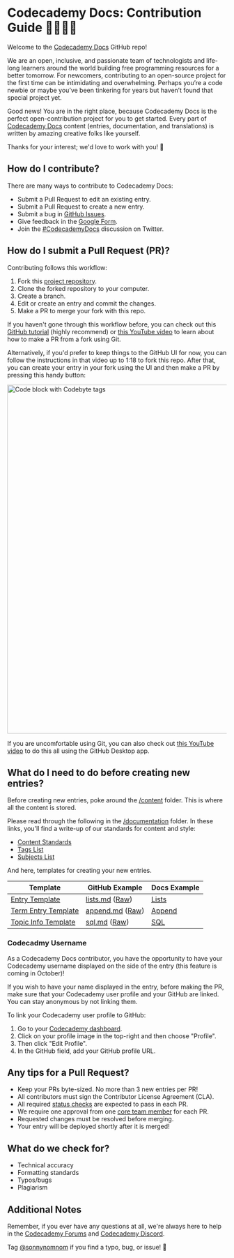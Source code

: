 # Codecademy Docs: Contribution Guide 👩‍💻🧑‍💻

Welcome to the [Codecademy Docs](https://www.codecademy.com/resources/docs) GitHub repo! 

We are an open, inclusive, and passionate team of technologists and life-long learners around the world building free programming resources for a better tomorrow. For newcomers, contributing to an open-source project for the first time can be intimidating and overwhelming. Perhaps you’re a code newbie or maybe you’ve been tinkering for years but haven’t found that special project yet. 

Good news! You are in the right place, because Codecademy Docs is the perfect open-contribution project for you to get started. Every part of [Codecademy Docs](https://www.codecademy.com/resources/docs) content (entries, documentation, and translations) is written by amazing creative folks like yourself. 

Thanks for your interest; we'd love to work with you! 💖

## How do I contribute?

 There are many ways to contribute to Codecademy Docs:

- Submit a Pull Request to edit an existing entry.
- Submit a Pull Request to create a new entry.
- Submit a bug in [GitHub Issues](https://github.com/Codecademy/docs/issues).
- Give feedback in the [Google Form](https://docs.google.com/forms/d/e/1FAIpQLSeqwAiV8C2EjXciqTvPFI-ABxkh9iyy7HL-hnr69GrRW99MiA/viewform).
- Join the [#CodecademyDocs](https://twitter.com/search?q=%23CodecademyDocs) discussion on Twitter.

## How do I submit a Pull Request (PR)?

Contributing follows this workflow:

1. Fork this [project repository](https://github.com/codecademy/docs).
2. Clone the forked repository to your computer.
3. Create a branch.
4. Edit or create an entry and commit the changes.
5. Make a PR to merge your fork with this repo.

If you haven't gone through this workflow before, you can check out this [GitHub tutorial](https://github.com/firstcontributions/first-contributions#readme) (highly recommend) or [this YouTube video](https://www.youtube.com/watch?v=rgbCcBNZcdQ) to learn about how to make a PR from a fork using Git. 

Alternatively, if you'd prefer to keep things to the GitHub UI for now, you can follow the instructions in that video up to 1:18 to fork this repo. After that, you can create your entry in your fork using the UI and then make a PR by pressing this handy button:<br>

<img src="https://github.com/Codecademy/docs/blob/main/media/pull-request-ui.png" alt="Code block with Codebyte tags" width="800"/>

If you are uncomfortable using Git, you can also check out [this YouTube video](https://youtu.be/RPagOAUx2SQ) to do this all using the GitHub Desktop app.

## What do I need to do before creating new entries? 

Before creating new entries, poke around the [/content](https://github.com/Codecademy/docs/tree/main/content) folder. This is where all the content is stored.

Please read through the following in the [/documentation](https://github.com/Codecademy/docs/tree/main/documentation) folder. In these links, you'll find a write-up of our standards for content and style:

- [Content Standards](https://github.com/Codecademy/docs/blob/main/documentation/content-standards.md)
- [Tags List](https://github.com/Codecademy/docs/blob/main/documentation/tags.md)
- [Subjects List](https://github.com/Codecademy/docs/blob/main/documentation/subjects.md)

And here, templates for creating your new entries.

| Template | GitHub Example | Docs Example |
| --- | --- | --- |
| [Entry Template](https://github.com/Codecademy/docs/blob/main/documentation/entry-template.md) | [lists.md](https://github.com/Codecademy/docs/blob/main/content/python/concepts/lists/lists.md) ([Raw](https://raw.githubusercontent.com/Codecademy/docs/main/content/python/concepts/lists/lists.md)) | [Lists](https://www.codecademy.com/resources/docs/python/lists) |
| [Term Entry Template](https://github.com/Codecademy/docs/blob/main/documentation/term-entry-template.md) | [append.md](https://github.com/Codecademy/docs/blob/main/content/python/concepts/lists/terms/append/append.md) ([Raw](https://raw.githubusercontent.com/Codecademy/docs/main/content/python/concepts/lists/terms/append/append.md)) | [Append](https://www.codecademy.com/resources/docs/python/lists/append) |
| [Topic Info Template](https://github.com/Codecademy/docs/blob/main/documentation/topic-info-template.md) | [sql.md](https://github.com/Codecademy/docs/blob/main/content/sql/sql.md) ([Raw](https://raw.githubusercontent.com/Codecademy/docs/main/content/sql/sql.md)) | [SQL](https://www.codecademy.com/resources/docs/sql) |

### Codecadmy Username

As a Codecademy Docs contributor, you have the opportunity to have your Codecademy username displayed on the side of the entry (this feature is coming in October)!

If you wish to have your name displayed in the entry, before making the PR, make sure that your Codecademy user profile and your GitHub are linked. You can stay anonymous by not linking them.

To link your Codecademy user profile to GitHub:

1. Go to your [Codecademy dashboard](https://www.codecademy.com/learn).
2. Click on your profile image in the top-right and then choose "Profile".
3. Then click "Edit Profile".
4. In the GitHub field, add your GitHub profile URL.

## Any tips for a Pull Request?

- Keep your PRs byte-sized. No more than 3 new entries per PR!
- All contributors must sign the Contributor License Agreement (CLA).
- All required [status checks](https://docs.github.com/en/github/collaborating-with-pull-requests/collaborating-on-repositories-with-code-quality-features/about-status-checks) are expected to pass in each PR.
- We require one approval from one [core team member](https://github.com/codecademy/docs#core-team) for each PR.
- Requested changes must be resolved before merging.
- Your entry will be deployed shortly after it is merged!

## What do we check for?

- Technical accuracy
- Formatting standards
- Typos/bugs
- Plagiarism

## Additional Notes

Remember, if you ever have any questions at all, we're always here to help in the [Codecademy Forums](https://discuss.codecademy.com/) and [Codecademy Discord](https://discord.com/invite/codecademy). 

Tag [@sonnynomnom](https://twitter.com/sonnynomnom) if you find a typo, bug, or issue! 🖖
